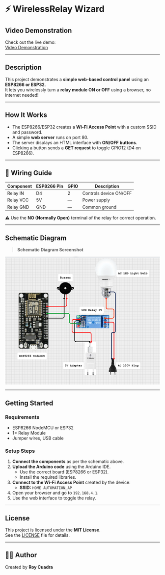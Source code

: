 # ⚡ WirelessRelay Wizard

## Video Demonstration

Check out the live demo:  
[Video Demonstration](https://vt.tiktok.com/ZSSgSRsGT/) 

---

## Description

This project demonstrates a **simple web-based control panel** using an **ESP8266 or ESP32**.  
It lets you wirelessly turn a **relay module ON or OFF** using a browser, no internet needed!

---

## How It Works

- The ESP8266/ESP32 creates a **Wi-Fi Access Point** with a custom SSID and password.
- A simple **web server** runs on port 80.
- The server displays an HTML interface with **ON/OFF buttons**.
- Clicking a button sends a **GET request** to toggle GPIO12 (D4 on ESP8266).
---

## 🔌 Wiring Guide

| Component         | ESP8266 Pin | GPIO | Description               |
|------------------|-------------|------|---------------------------|
| Relay IN         | D4          | 2    | Controls device ON/OFF    |
| Relay VCC        | 5V          | —    | Power supply              |
| Relay GND        | GND         | —    | Common ground             |

⚠️ Use the **NO (Normally Open)** terminal of the relay for correct operation.

---

## Schematic Diagram

> **Schematic Diagram Screenshot**

![Schematic Diagram](schematic.png)

---

## Getting Started

### Requirements

- ESP8266 NodeMCU or ESP32
- 1× Relay Module
- Jumper wires, USB cable

### Setup Steps

1. **Connect the components** as per the schematic above.
2. **Upload the Arduino code** using the Arduino IDE.
   - Use the correct board (ESP8266 or ESP32).
   - Install the required libraries.
3. **Connect to the Wi-Fi Access Point** created by the device:
   - **SSID:** `HOME AUTOMATION_AP`
4. Open your browser and go to `192.168.4.1`.
5. Use the web interface to toggle the relay.

---

## License

This project is licensed under the **MIT License**.  
See the [LICENSE](LICENSE) file for details.

---

## 🙋‍♂️ Author
Created by **Roy Cuadra**  
